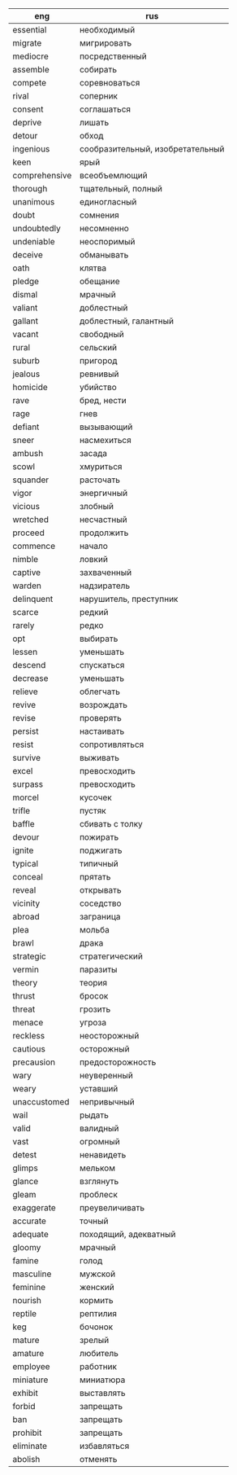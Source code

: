 eng | rus
---|---------
essential | необходимый
migrate | мигрировать
mediocre | посредственный
assemble | собирать
compete | соревноваться
rival | соперник
consent | соглашаться
deprive | лишать
detour | обход
ingenious | сообразительный, изобретательный
keen | ярый
comprehensive | всеобъемлющий
thorough | тщательный, полный
unanimous | единогласный
doubt | сомнения
undoubtedly | несомненно
undeniable | неоспоримый
deceive | обманывать
oath | клятва
pledge | обещание
dismal | мрачный
valiant | доблестный
gallant | доблестный, галантный
vacant | свободный
rural | сельский
suburb | пригород
jealous | ревнивый
homicide | убийство
rave | бред, нести
rage | гнев
defiant | вызывающий
sneer | насмехиться
ambush | засада
scowl | хмуриться
squander | расточать
vigor | энергичный
vicious | злобный
wretched | несчастный
proceed | продолжить
commence | начало
nimble | ловкий
captive | захваченный
warden | надзиратель
delinquent | нарушитель, преступник
scarce | редкий
rarely | редко
opt | выбирать
lessen | уменьшать
descend | спускаться
decrease | уменьшать
relieve | облегчать
revive | возрождать
revise | проверять
persist | настаивать
resist | сопротивляться
survive | выживать
excel | превосходить
surpass | превосходить
morcel | кусочек
trifle | пустяк
baffle | сбивать с толку
devour | пожирать
ignite | поджигать
typical | типичный
conceal | прятать
reveal | открывать
vicinity | соседство
abroad | заграница
plea | мольба
brawl | драка
strategic | стратегический
vermin | паразиты
theory | теория
thrust | бросок
threat | грозить
menace | угроза
reckless | неосторожный
cautious | осторожный
precausion | предосторожность
wary | неуверенный
weary | уставший
unaccustomed | непривычный
wail | рыдать
valid | валидный
vast | огромный
detest | ненавидеть
glimps | мельком
glance | взглянуть
gleam | проблеск
exaggerate | преувеличивать
accurate | точный
adequate | походящий, адекватный
gloomy | мрачный
famine | голод
masculine | мужской
feminine | женский
nourish | кормить
reptile | рептилия
keg | бочонок
mature | зрелый
amature | любитель
employee | работник
miniature | миниатюра
exhibit | выставлять
forbid | запрещать
ban | запрещать
prohibit | запрещать
eliminate | избавляться
abolish | отменять

